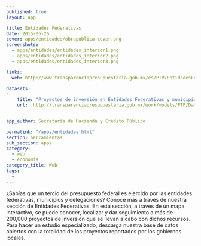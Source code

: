 ```yaml
---
published: true
layout: app

title: Entidades Federativas
date: 2015-06-26
cover: apps/entidades/obrapublica-cover.png
screenshots:
  - apps/entidades/entidades_interior1.png
  - apps/entidades/entidades_interior2.png
  - apps/entidades/entidades_interior3.png

links:
  web: http://www.transparenciapresupuestaria.gob.mx/es/PTP/EntidadesFederativas

datasets:
-
    title: "Proyectos de inversión en Entidades Federativas y municipios"
    url:  http://transparenciapresupuestaria.gob.mx/work/models/PTP/DatosAbiertos/Entidades_Federativas/1_Trimestre.xlsx


app_author: Secretaría de Hacienda y Crédito Público

permalink: "/apps/entidades.html"
section: herramientas
sub_section: apps
category:
  - web
  - economia
category_title: Web
tags:
  -
---
```


¿Sabías que un tercio del presupuesto federal es ejercido por las entidades federativas, municipios y delegaciones? Conoce más a través de nuestra sección de Entidades Federativas. En esta sección, a través de un mapa interactivo, se puede conocer, localizar y dar seguimiento a más de 200,000 proyectos de inversión que se llevan a cabo con dichos recursos. Para hacer un estudio especializado, descarga nuestra base de datos abiertos con la totalidad de los proyectos reportados por los gobiernos locales.
